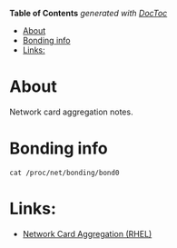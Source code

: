 <!-- START doctoc generated TOC please keep comment here to allow auto update -->
<!-- DON'T EDIT THIS SECTION, INSTEAD RE-RUN doctoc TO UPDATE -->
**Table of Contents**  *generated with [DocToc](https://github.com/thlorenz/doctoc)*

- [About](#about)
- [Bonding info](#bonding-info)
- [Links:](#links)

<!-- END doctoc generated TOC please keep comment here to allow auto update -->

# About

Network card aggregation notes.

# Bonding info

```
cat /proc/net/bonding/bond0
```
# Links:

* [Network Card Aggregation (RHEL)](http://panoramicsolution.com/blog/?p=388)
